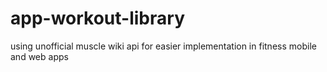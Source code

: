 # app-workout-library
using unofficial muscle wiki api for easier implementation in fitness mobile and web apps
